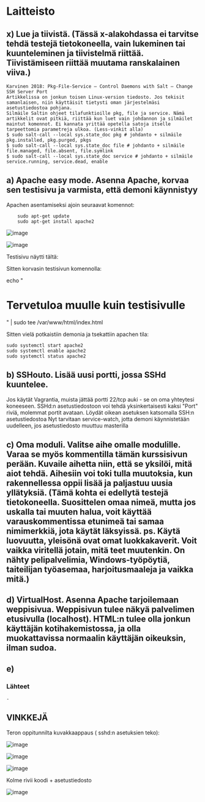 # Laitteisto

## x) Lue ja tiivistä. (Tässä x-alakohdassa ei tarvitse tehdä testejä tietokoneella, vain lukeminen tai kuunteleminen ja tiivistelmä riittää. Tiivistämiseen riittää muutama ranskalainen viiva.)

    Karvinen 2018: Pkg-File-Service – Control Daemons with Salt – Change SSH Server Port
    Artikkelissa on jonkun toisen Linux-version tiedosto. Jos tekisit samanlaisen, niin käyttäisit tietysti oman järjestelmäsi asetustiedostoa pohjana.
    Silmäile Saltin ohjeet tilafunktioille pkg, file ja service. Nämä artikkelit ovat pitkiä, riittää kun luet vain johdannon ja silmäilet maintut komennot. Ei kannata yrittää opetella satoja itselle tarpeettomia parametreja ulkoa. (Less-vinkit alla)
    $ sudo salt-call --local sys.state_doc pkg # johdanto + silmäile pkg.installed, pkg.purged, pkgs
    $ sudo salt-call --local sys.state_doc file # johdanto + silmäile file.managed, file.absent, file.symlink
    $ sudo salt-call --local sys.state_doc service # johdanto + silmäile service.running, service.dead, enable

## a) Apache easy mode. Asenna Apache, korvaa sen testisivu ja varmista, että demoni käynnistyy

Apachen asentamiseksi ajoin seuraavat komennot:

        sudo apt-get update
        sudo apt-get install apache2

![image](https://github.com/user-attachments/assets/0ebaf5f4-16b5-407d-950a-73a99c3a1f9e)

![image](https://github.com/user-attachments/assets/d961749d-523c-45ac-a6f5-112040e0c82b)

 Testisivu näytti tältä:

 

Sitten korvasin testisivun komennolla:

   echo "<h1>Tervetuloa muulle kuin testisivulle</h1>" | sudo tee /var/www/html/index.html

Sitten vielä potkaistiin demonia ja tsekattiin apachen tila:

    sudo systemctl start apache2
    sudo systemctl enable apache2
    sudo systemctl status apache2


## b) SSHouto. Lisää uusi portti, jossa SSHd kuuntelee.
Jos käytät Vagrantia, muista jättää portti 22/tcp auki - se on oma yhteytesi koneeseen. SSHd:n asetustiedostoon voi tehdä yksinkertaisesti kaksi "Port" riviä, molemmat portit avataan.
Löydät oikean asetuksen katsomalla SSH:n asetustiedostoa
Nyt tarvitaan service-watch, jotta demoni käynnistetään uudelleen, jos asetustiedosto muuttuu masterilla

## c) Oma moduli. Valitse aihe omalle modulille. Varaa se myös kommentilla tämän kurssisivun perään. Kuvaile aihetta niin, että se yksilöi, mitä aiot tehdä. Aihesiin voi toki tulla muutoksia, kun rakennellessa oppii lisää ja paljastuu uusia yllätyksiä. (Tämä kohta ei edellytä testejä tietokoneella. Suosittelen omaa nimeä, mutta jos uskalla tai muuten halua, voit käyttää varauskommentissa etunimeä tai samaa nimimerkkiä, jota käytät läksyissä. ps. Käytä luovuutta, yleisönä ovat omat luokkakaverit. Voit vaikka viritellä jotain, mitä teet muutenkin. On nähty pelipalvelimia, Windows-työpöytiä, taiteilijan työasemaa, harjoitusmaaleja ja vaikka mitä.)

## d) VirtualHost. Asenna Apache tarjoilemaan weppisivua. Weppisivun tulee näkyä palvelimen etusivulla (localhost). HTML:n tulee olla jonkun käyttäjän kotihakemistossa, ja olla muokattavissa normaalin käyttäjän oikeuksin, ilman sudoa.

## e) 

### Lähteet

    - 

## VINKKEJÄ


Teron oppitunnilta kuvakkaappaus ( sshd:n asetuksien teko):

![image](https://github.com/user-attachments/assets/e2db8ad1-c1c5-4fcc-9f61-e2d5a0379cb9)

![image](https://github.com/user-attachments/assets/06989638-2650-426a-938c-ef4a06c16a09)

![image](https://github.com/user-attachments/assets/b0def378-aa3b-4a34-940e-db1ffa70f852)


Kolme rivii koodi + asetustiedosto

![image](https://github.com/user-attachments/assets/a52f37c9-0dba-4735-bcfd-8c99f6888f2c)



